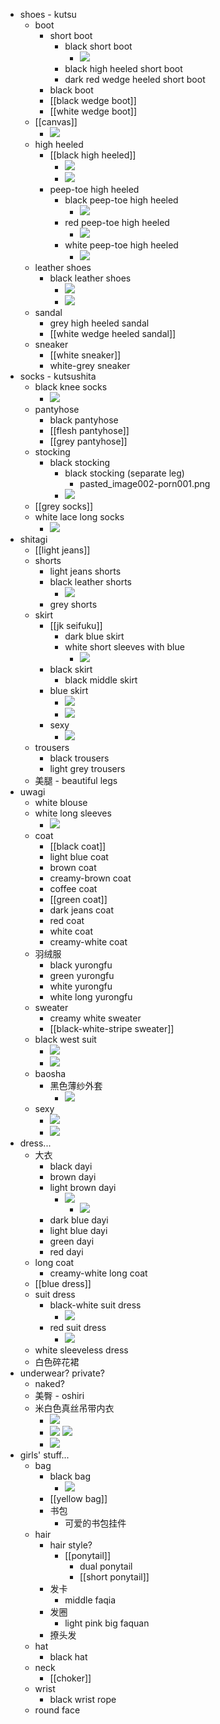 - shoes - kutsu
    - boot
        - short boot
            - black short boot
                - ![](https://firebasestorage.googleapis.com/v0/b/firescript-577a2.appspot.com/o/imgs%2Fapp%2FXELiu-KG%2FXqm7rWGHBL.png?alt=media&token=7b1e19d3-34a7-43d3-8e98-5c0ed366dc48)
            - black high heeled short boot
            - dark red wedge heeled short boot
        - black boot
        - [[black wedge boot]]
        - [[white wedge boot]]
    - [[canvas]]
        - ![](https://firebasestorage.googleapis.com/v0/b/firescript-577a2.appspot.com/o/imgs%2Fapp%2FXELiu-ReNova%2FeMhaQgtM7G.png?alt=media&token=b2e1f346-a799-4230-b6a9-47d9835eaf75)
    - high heeled
        - [[black high heeled]]
            - ![](https://firebasestorage.googleapis.com/v0/b/firescript-577a2.appspot.com/o/imgs%2Fapp%2FXELiu-NovaKG%2Fj5LJ7E2IXN.png?alt=media&token=304c31ab-37ee-4d21-b08d-b0211896c42f)
            - ![](https://firebasestorage.googleapis.com/v0/b/firescript-577a2.appspot.com/o/imgs%2Fapp%2FXELiu-NovaKG%2FkOPsDvgROi.png?alt=media&token=fa7dc79e-b303-4241-a02d-f39b7035f1c5)
        - peep-toe high heeled
            - black peep-toe high heeled
                - ![](https://firebasestorage.googleapis.com/v0/b/firescript-577a2.appspot.com/o/imgs%2Fapp%2FXELiu-NovaKG%2FqZPlY648iJ.png?alt=media&token=9e114704-e627-41b1-aa73-7ca7fc75407e)
            - red peep-toe high heeled
                - ![](https://firebasestorage.googleapis.com/v0/b/firescript-577a2.appspot.com/o/imgs%2Fapp%2FXELiu-NovaKG%2FwTu9o4DVfO.png?alt=media&token=36f65a60-c365-46ec-ac5c-20473f561024)
            - white peep-toe high heeled
                - ![](https://firebasestorage.googleapis.com/v0/b/firescript-577a2.appspot.com/o/imgs%2Fapp%2FXELiu-NovaKG%2FL9to4BP7Ch.png?alt=media&token=b72f0f9b-d363-4713-9719-aed40ac77c91)
    - leather shoes
        - black leather shoes
            - ![](https://firebasestorage.googleapis.com/v0/b/firescript-577a2.appspot.com/o/imgs%2Fapp%2FXELiu-NovaKG%2FV0Cksbi2Sb.jpg?alt=media&token=10061018-5601-4627-a243-a525d28a7ef5)
            - ![](https://firebasestorage.googleapis.com/v0/b/firescript-577a2.appspot.com/o/imgs%2Fapp%2FXELiu-ReNova%2FQn_IlorJRp.png?alt=media&token=013d7408-ce1b-4445-940f-f13df156ece0)
    - sandal
        - grey high heeled sandal
        - [[white wedge heeled sandal]]
    - sneaker
        - [[white sneaker]]
        - white-grey sneaker
- socks - kutsushita
    - black knee socks
        - ![](https://firebasestorage.googleapis.com/v0/b/firescript-577a2.appspot.com/o/imgs%2Fapp%2FXELiu-ReNova%2FQn_IlorJRp.png?alt=media&token=013d7408-ce1b-4445-940f-f13df156ece0)
    - pantyhose
        - black pantyhose
        - [[flesh pantyhose]]
        - [[grey pantyhose]]
    - stocking
        - black stocking
            - black stocking (separate leg)
                - pasted_image002-porn001.png
            - ![](https://firebasestorage.googleapis.com/v0/b/firescript-577a2.appspot.com/o/imgs%2Fapp%2FXELiu-ReNova%2FeMhaQgtM7G.png?alt=media&token=b2e1f346-a799-4230-b6a9-47d9835eaf75)
    - [[grey socks]]
    - white lace long socks
        - ![](https://firebasestorage.googleapis.com/v0/b/firescript-577a2.appspot.com/o/imgs%2Fapp%2FXELiu-NovaKG%2Fwartm6HI7w.png?alt=media&token=1d6ead37-27a6-4593-9565-e2ad3cdb6168)
- shitagi
    - [[light jeans]]
    - shorts
        - light jeans shorts
        - black leather shorts
            - ![](https://firebasestorage.googleapis.com/v0/b/firescript-577a2.appspot.com/o/imgs%2Fapp%2FXELiu-ReNova%2Fn73aetdNOD.png?alt=media&token=42971083-0ef1-4d10-8436-b4ed1380a6b3)
        - grey shorts
    - skirt
        - [[jk seifuku]]
            - dark blue skirt
            - white short sleeves with blue
                - ![](https://firebasestorage.googleapis.com/v0/b/firescript-577a2.appspot.com/o/imgs%2Fapp%2FXELiu-ReNova%2Folrji6ip9j.png?alt=media&token=c6b5f29f-2efb-4ede-a731-7d588e9f2527)
        - black skirt
            - black middle skirt
        - blue skirt
            - ![](https://firebasestorage.googleapis.com/v0/b/firescript-577a2.appspot.com/o/imgs%2Fapp%2FXELiu-ReNova%2FRUzkMkOYkk.png?alt=media&token=8ca1d4f2-506e-4a97-aa6f-ec9d522534ad)
            - ![](https://firebasestorage.googleapis.com/v0/b/firescript-577a2.appspot.com/o/imgs%2Fapp%2FXELiu-NovaKG%2FOWyuUwqFEU.png?alt=media&token=be7e4f20-e970-4939-9700-11113f33a549)
        - sexy
            - ![](https://firebasestorage.googleapis.com/v0/b/firescript-577a2.appspot.com/o/imgs%2Fapp%2FXELiu-NovaKG%2FAMPXsKogNC.png?alt=media&token=8193aed2-61d6-43b1-9ee7-aa6a50c2cef0)
    - trousers
        - black trousers
        - light grey trousers
    - 美腿 - beautiful legs
- uwagi
    - white blouse
    - white long sleeves
        - ![](https://firebasestorage.googleapis.com/v0/b/firescript-577a2.appspot.com/o/imgs%2Fapp%2FXELiu-ReNova%2FF6OsbVB4uo.png?alt=media&token=31b281fd-b82e-49d9-ae6c-3b439bf3dddc)
    - coat
        - [[black coat]]
        - light blue coat
        - brown coat
        - creamy-brown coat
        - coffee coat
        - [[green coat]]
        - dark jeans coat
        - red coat
        - white coat
        - creamy-white coat
    - 羽绒服
        - black yurongfu
        - green yurongfu
        - white yurongfu
        - white long yurongfu
    - sweater
        - creamy white sweater
        - [[black-white-stripe sweater]]
    - black west suit
        - ![](https://firebasestorage.googleapis.com/v0/b/firescript-577a2.appspot.com/o/imgs%2Fapp%2FXELiu-NovaKG%2FvUYSDv-zyK.png?alt=media&token=ddaefaf8-8e5a-4114-abd9-235c85541edd)
        - ![](https://firebasestorage.googleapis.com/v0/b/firescript-577a2.appspot.com/o/imgs%2Fapp%2FXELiu-NovaKG%2FFCGJgsK4fu.png?alt=media&token=fd767f6b-8a2f-45b9-a86b-e8de1f2ac44f)
    - baosha
        - 黑色薄纱外套
            - ![](https://firebasestorage.googleapis.com/v0/b/firescript-577a2.appspot.com/o/imgs%2Fapp%2FXELiu-NovaKG%2FRGU9j5U6NX.png?alt=media&token=a39386ca-50f4-46eb-adcb-b2602aeb831f)
    - sexy
        - ![](https://firebasestorage.googleapis.com/v0/b/firescript-577a2.appspot.com/o/imgs%2Fapp%2FXELiu-NovaKG%2FxYM5LR0fIP.png?alt=media&token=2c618ef8-5a8f-41bc-ac03-fedb8098c1a1)
        - ![](https://firebasestorage.googleapis.com/v0/b/firescript-577a2.appspot.com/o/imgs%2Fapp%2FXELiu-NovaKG%2FmuOMNo0zws.png?alt=media&token=b318ed5c-5660-4c30-bcca-021e33bf9ed3)
- dress...
    - 大衣
        - black dayi
        - brown dayi
        - light brown dayi
            - ![](https://firebasestorage.googleapis.com/v0/b/firescript-577a2.appspot.com/o/imgs%2Fapp%2FXELiu-NovaKG%2FtqCMGewjjH.png?alt=media&token=f7325d50-beb8-4eb1-9724-09fbe2210c7a)
                - ![](https://firebasestorage.googleapis.com/v0/b/firescript-577a2.appspot.com/o/imgs%2Fapp%2FXELiu-NovaKG%2FV0Cksbi2Sb.jpg?alt=media&token=10061018-5601-4627-a243-a525d28a7ef5)
        - dark blue dayi
        - light blue dayi
        - green dayi
        - red dayi
    - long coat
        - creamy-white long coat
    - [[blue dress]]
    - suit dress
        - black-white suit dress
            - ![](https://firebasestorage.googleapis.com/v0/b/firescript-577a2.appspot.com/o/imgs%2Fapp%2FXELiu-NovaKG%2FD_9K6_yiFX.png?alt=media&token=bc7615b3-15a5-468a-b9ad-c8bd68b5c125)
        - red suit dress
            - ![](https://firebasestorage.googleapis.com/v0/b/firescript-577a2.appspot.com/o/imgs%2Fapp%2FXELiu-NovaKG%2FbwsBojWmqK.png?alt=media&token=6fc4cda9-9df1-4946-a9a4-02168df682dc)
    - white sleeveless dress
    - 白色碎花裙
- underwear? private?
    - naked?
    - 美臀 - oshiri
    - 米白色真丝吊带内衣
        - ![](https://firebasestorage.googleapis.com/v0/b/firescript-577a2.appspot.com/o/imgs%2Fapp%2FXELiu-NovaKG%2F4n721B2a_P.png?alt=media&token=42d81602-06bd-4148-8d09-7bf841e7f15e)
        - ![](https://firebasestorage.googleapis.com/v0/b/firescript-577a2.appspot.com/o/imgs%2Fapp%2FXELiu-NovaKG%2FrSBRmipXMW.png?alt=media&token=8b54fd23-b152-48e1-8c11-16dd95ed208f)
![](https://firebasestorage.googleapis.com/v0/b/firescript-577a2.appspot.com/o/imgs%2Fapp%2FXELiu-NovaKG%2FW-G41BS9Qy.png?alt=media&token=2e667e52-beec-4974-a654-cb6fd0d29c6b)
        - ![](https://firebasestorage.googleapis.com/v0/b/firescript-577a2.appspot.com/o/imgs%2Fapp%2FXELiu-NovaKG%2Fzll9XwnB1-.png?alt=media&token=bb1ce9b9-e4fd-4bbd-9df4-f50791170bf5)
- girls' stuff...
    - bag
        - black bag
            - ![](https://firebasestorage.googleapis.com/v0/b/firescript-577a2.appspot.com/o/imgs%2Fapp%2FXELiu-ReNova%2FRUzkMkOYkk.png?alt=media&token=8ca1d4f2-506e-4a97-aa6f-ec9d522534ad)
        - [[yellow bag]]
        - 书包
            - 可爱的书包挂件
    - hair
        - hair style?
            - [[ponytail]]
                - dual ponytail
                - [[short ponytail]]
        - 发卡
            - middle faqia
        - 发圈
            - light pink big faquan
        - 撩头发
    - hat
        - black hat
    - neck
        - [[choker]]
    - wrist
        - black wrist rope
    - round face

